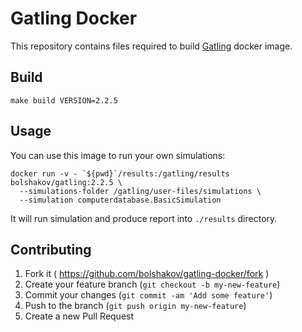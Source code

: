 # Gatling Docker 

This repository contains files required to build [Gatling](http://gatling.io) docker image. 

## Build

    make build VERSION=2.2.5

## Usage 

You can use this image to run your own simulations:

    docker run -v - `${pwd}`/results:/gatling/results bolshakov/gatling:2.2.5 \
      --simulations-folder /gatling/user-files/simulations \
      --simulation computerdatabase.BasicSimulation

It will run simulation and produce report into `./results` directory.  

## Contributing

1. Fork it ( https://github.com/bolshakov/gatling-docker/fork )
2. Create your feature branch (`git checkout -b my-new-feature`)
3. Commit your changes (`git commit -am 'Add some feature'`)
4. Push to the branch (`git push origin my-new-feature`)
5. Create a new Pull Request
